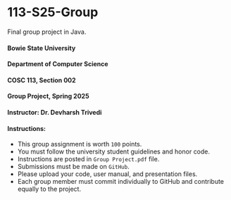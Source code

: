 # 113-S25-Group
Final group project in Java.


#### Bowie State University
#### Department of Computer Science
#### COSC 113, Section 002
#### Group Project, Spring 2025
#### Instructor: Dr. Devharsh Trivedi


#### Instructions:
- This group assignment is worth ```100``` points.
- You must follow the university student guidelines and honor code.
- Instructions are posted in ```Group Project.pdf``` file.
- Submissions must be made on ```GitHub```.
- Please upload your code, user manual, and presentation files.
- Each group member must commit individually to GitHub and contribute equally to the project.
